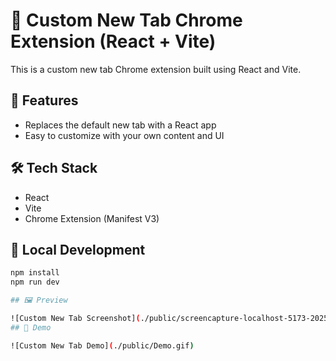# 🚀 Custom New Tab Chrome Extension (React + Vite)

This is a custom new tab Chrome extension built using React and Vite.

## 🌟 Features
- Replaces the default new tab with a React app
- Easy to customize with your own content and UI

## 🛠 Tech Stack
- React
- Vite
- Chrome Extension (Manifest V3)

## 🧪 Local Development

```bash
npm install
npm run dev

## 🖼 Preview

![Custom New Tab Screenshot](./public/screencapture-localhost-5173-2025-07-26-19_04_58.png)
## 🚀 Demo

![Custom New Tab Demo](./public/Demo.gif)
